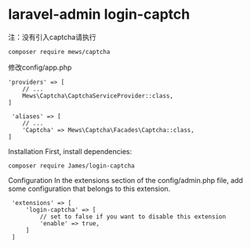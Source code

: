 laravel-admin login-captch
======
注：没有引入captcha请执行

    composer require mews/captcha

修改config/app.php
    
    'providers' => [
        // ...
        Mews\Captcha\CaptchaServiceProvider::class,
    ]   

     'aliases' => [
        // ...
        'Captcha' => Mews\Captcha\Facades\Captcha::class,
    ]

Installation
First, install dependencies:

    composer require James/login-captcha
 
Configuration
 In the extensions section of the config/admin.php file, add some configuration that belongs to this extension.
 
     'extensions' => [
         'login-captcha' => [
             // set to false if you want to disable this extension
             'enable' => true,
         ]
     ]
 
 